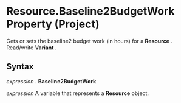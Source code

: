 
# Resource.Baseline2BudgetWork Property (Project)

Gets or sets the baseline2 budget work (in hours) for a  **Resource** . Read/write **Variant** .


## Syntax

 _expression_ . **Baseline2BudgetWork**

 _expression_ A variable that represents a **Resource** object.

